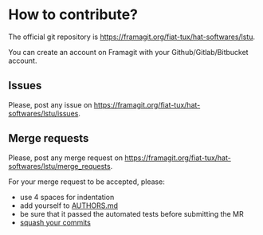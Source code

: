 # How to contribute?

The official git repository is <https://framagit.org/fiat-tux/hat-softwares/lstu>.

You can create an account on Framagit with your Github/Gitlab/Bitbucket account.

## Issues

Please, post any issue on <https://framagit.org/fiat-tux/hat-softwares/lstu/issues>.

## Merge requests

Please, post any merge request on <https://framagit.org/fiat-tux/hat-softwares/lstu/merge_requests>.

For your merge request to be accepted, please:
- use 4 spaces for indentation
- add yourself to [AUTHORS.md](AUTHORS.md)
- be sure that it passed the automated tests before submitting the MR
- [squash your commits](http://gitready.com/advanced/2009/02/10/squashing-commits-with-rebase.html)
